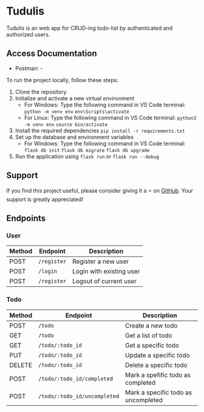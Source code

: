 # Tudulis

Tudulis is an web app for CRUD-ing todo-list by authenticated and authorized users.

## Access Documentation

- Postman: -

To run the project locally, follow these steps:

1. Clone the repository
2. Initialize and activate a new virtual environment
   - For Windows:
     Type the following command in VS Code terminal:
     `python -m venv env`
     `env\Scripts\activate`
   - For Linux:
     Type the following command in VS Code terminal:
     `python3 -m venv env`
     `source bin/activate`
3. Install the required dependencies
     `pip install -r requirements.txt`
4. Set up the database and environment variables
   - For Windows:
     Type the following command in VS Code terminal:
     `flask db init`
     `flask db migrate`
     `flask db upgrade`
5. Run the application using `flask run` or `flask run --debug`

## Support

If you find this project useful, please consider giving it a ⭐️ on [GitHub](https://github.com/gunturajip/python-todo). Your support is greatly appreciated!

## Endpoints

### User

| Method | Endpoint          | Description                       |
| ------ | ----------------- | --------------------------------- |
| POST   | `/register`       | Register a new user               |
| POST   | `/login`          | Login with existing user          |
| POST   | `/register`       | Logout of current user            |

### Todo

| Method | Endpoint                             | Description                              |
| ------ | ------------------------------------ | ---------------------------------------- |
| POST   | `/todo`                              | Create a new todo                        |
| GET    | `/todo`                              | Get a list of todo                       |
| GET    | `/todo/:todo_id`                     | Get a specific todo                      |
| PUT    | `/todo/:todo_id`                     | Update a specific todo                   |
| DELETE | `/todo/:todo_id`                     | Delete a specific todo                   |
| POST   | `/todo/:todo_id/completed`           | Mark a spefific todo as completed        |
| POST   | `/todo/:todo_id/uncompleted`         | Mark a specific todo as uncompleted      |
